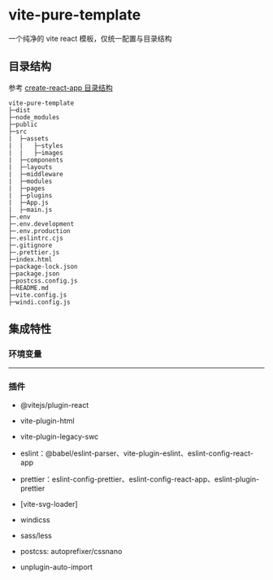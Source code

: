 # vite-pure-template

一个纯净的 vite react 模板，仅统一配置与目录结构

## 目录结构

参考 [create-react-app 目录结构](https://create-react-app.dev/docs/folder-structure)

```
vite-pure-template
├─dist
├─node_modules
├─public
├─src
|  ├─assets
|  |   ├─styles
|  |   ├─images
|  ├─components
|  ├─layouts
|  ├─middleware
|  ├─modules
|  ├─pages
|  ├─plugins
|  ├─App.js
|  ├─main.js
├─.env
├─.env.development
├─.env.production
├─.eslintrc.cjs
├─.gitignore
├─.prettier.js
├─index.html
├─package-lock.json
├─package.json
├─postcss.config.js
├─README.md
├─vite.config.js
├─windi.config.js
```

## 集成特性

### 环境变量

---

### 插件

- @vitejs/plugin-react

- vite-plugin-html

- vite-plugin-legacy-swc

- eslint：@babel/eslint-parser、vite-plugin-eslint、eslint-config-react-app

- prettier：eslint-config-prettier、eslint-config-react-app、eslint-plugin-prettier

- [vite-svg-loader]

- windicss

- sass/less

- postcss: autoprefixer/cssnano

- unplugin-auto-import